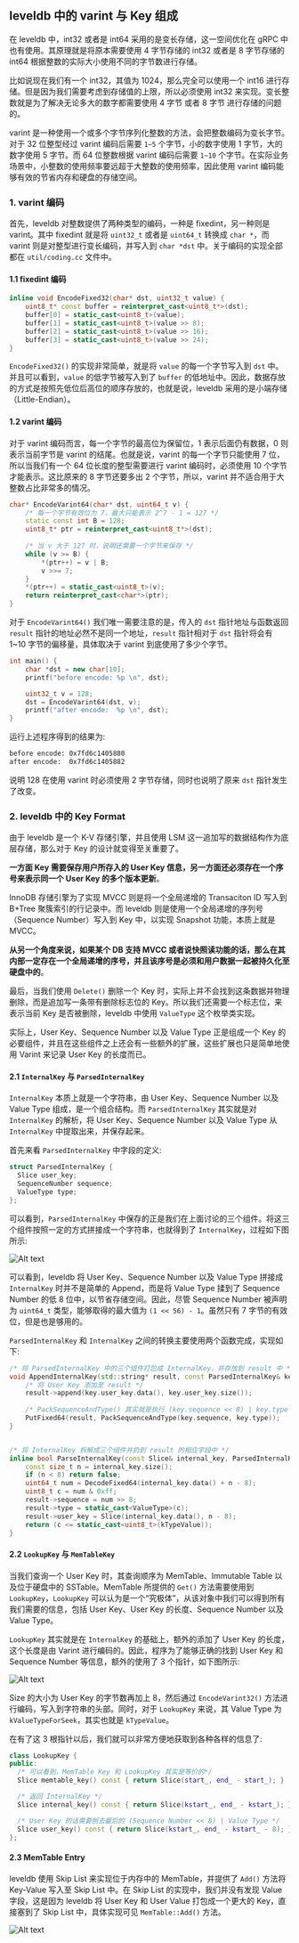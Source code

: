 ## leveldb 中的 varint 与 Key 组成

在 leveldb 中，int32 或者是 int64 采用的是变长存储，这一空间优化在 gRPC 中也有使用。其原理就是将原本需要使用 4 字节存储的 int32 或者是 8 字节存储的 int64 根据整数的实际大小使用不同的字节数进行存储。

比如说现在我们有一个 int32，其值为 1024，那么完全可以使用一个 int16 进行存储。但是因为我们需要考虑到存储值的上限，所以必须使用 int32 来实现。变长整数就是为了解决无论多大的数字都需要使用 4 字节 或者 8 字节 进行存储的问题的。

varint 是一种使用一个或多个字节序列化整数的方法，会把整数编码为变长字节。对于 32 位整型经过 varint 编码后需要 `1~5` 个字节，小的数字使用 1 字节，大的数字使用 5 字节。而 64 位整数根据 varint 编码后需要 `1~10` 个字节。在实际业务场景中，小整数的使用频率要远超于大整数的使用频率，因此使用 varint 编码能够有效的节省内存和硬盘的存储空间。


### 1. varint 编码

首先，leveldb 对整数提供了两种类型的编码，一种是 fixedint，另一种则是 varint。其中 fixedint 就是将 `uint32_t` 或者是 `uint64_t` 转换成 `char *`，而 varint 则是对整型进行变长编码，并写入到 `char *dst` 中。关于编码的实现全部都在 `util/coding.cc` 文件中。

#### 1.1 fixedint 编码

```cpp
inline void EncodeFixed32(char* dst, uint32_t value) {
    uint8_t* const buffer = reinterpret_cast<uint8_t*>(dst);
    buffer[0] = static_cast<uint8_t>(value);
    buffer[1] = static_cast<uint8_t>(value >> 8);
    buffer[2] = static_cast<uint8_t>(value >> 16);
    buffer[3] = static_cast<uint8_t>(value >> 24);
}
```

`EncodeFixed32()` 的实现非常简单，就是将 `value` 的每一个字节写入到 `dst` 中。并且可以看到，`value` 的低字节被写入到了 `buffer` 的低地址中。因此，数据存放的方式是按照先低位后高位的顺序存放的，也就是说，leveldb 采用的是小端存储（Little-Endian）。

#### 1.2 varint 编码

对于 varint 编码而言，每一个字节的最高位为保留位，1 表示后面仍有数据，0 则表示当前字节是 varint 的结尾。也就是说，varint 的每一个字节只能使用 7 位，所以当我们有一个 64 位长度的整型需要进行 varint 编码时，必须使用 10 个字节才能表示。这比原来的 8 字节还要多出 2 个字节，所以，varint 并不适合用于大整数占比非常多的情况。

```cpp
char* EncodeVarint64(char* dst, uint64_t v) {
    /* 每一个字节有效位为 7，最大只能表示 2^7 - 1 = 127 */
    static const int B = 128;
    uint8_t* ptr = reinterpret_cast<uint8_t*>(dst);
    
    /* 当 v 大于 127 时，说明还需要一个字节来保存 */
    while (v >= B) {
        *(ptr++) = v | B;
        v >>= 7;
    }
    *(ptr++) = static_cast<uint8_t>(v);
    return reinterpret_cast<char*>(ptr);
}
```

对于 `EncodeVarint64()` 我们唯一需要注意的是，传入的 `dst` 指针地址与函数返回 `result` 指针的地址必然不是同一个地址，`result` 指针相对于 `dst` 指针将会有 1~10 字节的偏移量，具体取决于 varint 到底使用了多少个字节。

```cpp
int main() {
    char *dst = new char[10];
    printf("before encode: %p \n", dst);

    uint32_t v = 128;
    dst = EncodeVarint64(dst, v);
    printf("after encode:  %p \n", dst);
}
```

运行上述程序得到的结果为:

```bash
before encode: 0x7fd6c1405880 
after encode:  0x7fd6c1405882
```

说明 128 在使用 varint 时必须使用 2 字节存储，同时也说明了原来 `dst` 指针发生了改变。



### 2. leveldb 中的 Key Format

由于 leveldb 是一个 K-V 存储引擎，并且使用 LSM 这一追加写的数据结构作为底层存储，那么对于 Key 的设计就变得至关重要了。

**一方面 Key 需要保存用户所存入的 User Key 信息，另一方面还必须存在一个序号来表示同一个 User Key 的多个版本更新**。

InnoDB 存储引擎为了实现 MVCC 则是将一个全局递增的 Transaciton ID 写入到 B+Tree 聚簇索引的行记录中。而 leveldb 则是使用一个全局递增的序列号（Sequence Number）写入到 Key 中，以实现 Snapshot 功能，本质上就是 MVCC。

**从另一个角度来说，如果某个 DB 支持 MVCC 或者说快照读功能的话，那么在其内部一定存在一个全局递增的序号，并且该序号是必须和用户数据一起被持久化至硬盘中的**。

最后，当我们使用 `Delete()` 删除一个 Key 时，实际上并不会找到这条数据并物理删除，而是追加写一条带有删除标志位的 Key。所以我们还需要一个标志位，来表示当前 Key 是否被删除，leveldb 中使用 `ValueType` 这个枚举类实现。

实际上，User Key、Sequence Number 以及 Value Type 正是组成一个 Key 的必要组件，并且在这些组件之上还会有一些额外的扩展，这些扩展也只是简单地使用 Varint 来记录 User Key 的长度而已。

#### 2.1 `InternalKey` 与 `ParsedInternalKey`

`InternalKey` 本质上就是一个字符串，由 User Key、Sequence Number 以及 Value Type 组成，是一个组合结构。而 `ParsedInternalKey` 其实就是对 `InternalKey` 的解析，将 User Key、Sequence Number 以及 Value Type 从 `InternalKey` 中提取出来，并保存起来。

首先来看 `ParsedInternalKey` 中字段的定义:

```cpp
struct ParsedInternalKey {
  Slice user_key;
  SequenceNumber sequence;
  ValueType type;
};
```

可以看到，`ParsedInternalKey` 中保存的正是我们在上面讨论的三个组件。将这三个组件按照一定的方式拼接成一个字符串，也就得到了 `InternalKey`，过程如下图所示:

![Alt text](images/1628662857506.png)

可以看到，leveldb 将 User Key、Sequence Number 以及 Value Type 拼接成 `InternalKey` 时并不是简单的 Append，而是将 Value Type 揉到了 Sequence Number 的低 8 位中，以节省存储空间。因此，尽管 Sequence Number 被声明为 `uint64_t` 类型，能够取得的最大值为 `(1 << 56) - 1`。虽然只有 7 字节的有效位，但是也是够用的。

`ParsedInternalKey` 和 `InternalKey` 之间的转换主要使用两个函数完成，实现如下:

```cpp
/* 将 ParsedInternalKey 中的三个组件打包成 InternalKey，并存放到 result 中 */
void AppendInternalKey(std::string* result, const ParsedInternalKey& key) {
    /* 将 User Key 添加至 result */ 
    result->append(key.user_key.data(), key.user_key.size());
    
    /* PackSequenceAndType() 其实就是执行 (key.sequence << 8) | key.type */
    PutFixed64(result, PackSequenceAndType(key.sequence, key.type));
}


/* 将 InternalKey 拆解成三个组件并扔到 result 的相应字段中 */
inline bool ParseInternalKey(const Slice& internal_key, ParsedInternalKey* result) {
    const size_t n = internal_key.size();
    if (n < 8) return false;
    uint64_t num = DecodeFixed64(internal_key.data() + n - 8);
    uint8_t c = num & 0xff;
    result->sequence = num >> 8;
    result->type = static_cast<ValueType>(c);
    result->user_key = Slice(internal_key.data(), n - 8);
    return (c <= static_cast<uint8_t>(kTypeValue));
}
```

#### 2.2 `LookupKey` 与 `MemTableKey`

当我们查询一个 User Key 时，其查询顺序为 MemTable、Immutable Table 以及位于硬盘中的 SSTable。MemTable 所提供的 `Get()` 方法需要使用到 `LookupKey`，`LookupKey` 可以认为是一个“究极体”，从该对象中我们可以得到所有我们需要的信息，包括 User Key、User Key 的长度、Sequence Number 以及 Value Type。

`LookupKey` 其实就是在 `InternalKey` 的基础上，额外的添加了 User Key 的长度，这个长度是由 Varint 进行编码的。因此，程序为了能够正确的找到 User Key 和 Sequence Number 等信息，额外的使用了 3 个指针，如下图所示:

![Alt text](images/1628666385607.png)

Size 的大小为 User Key 的字节数再加上 8，然后通过 `EncodeVarint32()` 方法进行编码，写入到字符串的头部。同时，对于 `LookupKey` 来说，其 Value Type 为 `kValueTypeForSeek`，其实也就是 `kTypeValue`。

在有了这 3 根指针以后，我们就可以非常方便地获取到各种各样的信息了:

```cpp
class LookupKey {
public:
  /* 可以看到，MemTable Key 和 LookupKey 其实是等价的*/
  Slice memtable_key() const { return Slice(start_, end_ - start_); }

  /* 返回 InternalKey */
  Slice internal_key() const { return Slice(kstart_, end_ - kstart_); }

  /* User Key 的话需要刨去最后的 (Sequence Number << 8) | Value Type */
  Slice user_key() const { return Slice(kstart_, end_ - kstart_ - 8); }
};
```

#### 2.3 MemTable Entry

leveldb 使用 Skip List 来实现位于内存中的 MemTable，并提供了 `Add()` 方法将 Key-Value 写入至 Skip List 中。在 Skip List 的实现中，我们并没有发现 Value 字段，这是因为 leveldb 将 User Key 和 User Value 打包成一个更大的 Key，直接塞到了 Skip List 中，具体实现可见 `MemTable::Add()` 方法。

![Alt text](images/1628668662510.png)